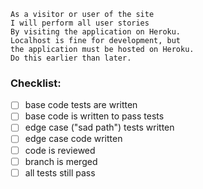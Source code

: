 ```
As a visitor or user of the site
I will perform all user stories
By visiting the application on Heroku.
Localhost is fine for development, but
the application must be hosted on Heroku.
Do this earlier than later.
```

### Checklist:

- [ ] base code tests are written
- [ ] base code is written to pass tests
- [ ] edge case ("sad path") tests written
- [ ] edge case code written
- [ ] code is reviewed
- [ ] branch is merged
- [ ] all tests still pass
